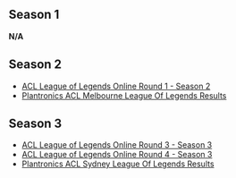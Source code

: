 <div id="q" style="padding: 0 10px;">
<h2>Season 1</h2>
<b>N/A</b>
<br>
<h2>Season 2</h2>
<ul>
<li><a href="http://www.aclpro.com.au/2013/results/leagueoflegends/acl-lol-or1s2-results">ACL League of Legends Online Round 1 - Season 2</a></li>
<li><a href="http://www.aclpro.com.au/2013/results/leagueoflegends/acl-melb-lol-results">Plantronics ACL Melbourne League Of Legends Results</a></li>
</ul>
<h2>Season 3</h2>
<ul>
<li><a href="http://www.aclpro.com.au/2013/results/leagueoflegends/acl-lol-or3s3-results">ACL League of Legends Online Round 3 - Season 3</a></li>
<li><a href="http://www.aclpro.com.au/2013/results/leagueoflegends/acl-lol-or4s3-results">ACL League of Legends Online Round 4 - Season 3</a></li>
<li><a href="http://www.aclpro.com.au/2013/results/leagueoflegends/acl-syd-lol-results">Plantronics ACL Sydney League Of Legends Results</a></li>
</ul>
</div>